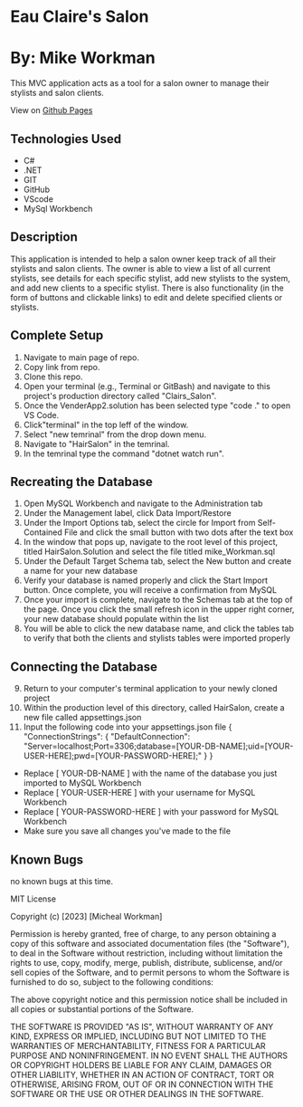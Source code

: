 # Eau Claire's Salon

# By: Mike Workman

This MVC application acts as a tool for a salon owner to manage their stylists and salon clients.

View on [Github Pages](https://https://workmanmcr.github.io/Clairs_Salon/)

## **Technologies Used**

- C#
- .NET
- GIT
- GitHub
- VScode
- MySql Workbench

## **Description**
This application is intended to help a salon owner keep track of all their stylists and salon clients. The owner is able to view a list of all current stylists, see details for each specific stylist, add new stylists to the system, and add new clients to a specific stylist. There is also functionality (in the form of buttons and clickable links) to edit and delete specified clients or stylists.
## **Complete Setup**
 
1. Navigate to main page of repo.
2. Copy link from repo.
3. Clone this repo.
4. Open your terminal (e.g., Terminal or GitBash) and navigate to this project's production directory called "Clairs_Salon".
5. Once the VenderApp2.solution has been selected type "code ." to open VS Code.
6. Click"terminal" in the top leff of the window.
7. Select "new temrinal" from the drop down menu.
8. Navigate to "HairSalon" in the temrinal.
9. In the temrinal type the command "dotnet watch run".

## Recreating the Database
1. Open MySQL Workbench and navigate to the Administration tab
2. Under the Management label, click Data Import/Restore
3. Under the Import Options tab, select the circle for Import from Self-Contained File and click the small button with two dots after the text box
4. In the window that pops up, navigate to the root level of this project, titled HairSalon.Solution and select the file titled mike_Workman.sql
5. Under the Default Target Schema tab, select the New button and create a name for your new database
6. Verify your database is named properly and click the Start Import button. Once complete, you will receive a confirmation from MySQL
7. Once your import is complete, navigate to the Schemas tab at the top of the page. Once you click the small refresh icon in the upper right corner, your new database should populate within the list
8. You will be able to click the new database name, and click the tables tab to verify that both the clients and stylists tables were imported properly
## Connecting the Database
9. Return to your computer's terminal application to your newly cloned project
10. Within the production level of this directory, called HairSalon, create a new file called appsettings.json
11. Input the following code into your appsettings.json file
{ "ConnectionStrings": { "DefaultConnection": "Server=localhost;Port=3306;database=[YOUR-DB-NAME];uid=[YOUR-USER-HERE];pwd=[YOUR-PASSWORD-HERE];" } }

- Replace [ YOUR-DB-NAME ] with the name of the database you just imported to MySQL Workbench
- Replace [ YOUR-USER-HERE ] with your username for MySQL Workbench
- Replace [ YOUR-PASSWORD-HERE ] with your password for MySQL Workbench
- Make sure you save all changes you've made to the file


## **Known Bugs**
no known bugs at this time. 


MIT License

Copyright (c) [2023] [Micheal Workman]

Permission is hereby granted, free of charge, to any person obtaining a copy
of this software and associated documentation files (the "Software"), to deal
in the Software without restriction, including without limitation the rights
to use, copy, modify, merge, publish, distribute, sublicense, and/or sell
copies of the Software, and to permit persons to whom the Software is
furnished to do so, subject to the following conditions:

The above copyright notice and this permission notice shall be included in all
copies or substantial portions of the Software.

THE SOFTWARE IS PROVIDED "AS IS", WITHOUT WARRANTY OF ANY KIND, EXPRESS OR
IMPLIED, INCLUDING BUT NOT LIMITED TO THE WARRANTIES OF MERCHANTABILITY,
FITNESS FOR A PARTICULAR PURPOSE AND NONINFRINGEMENT. IN NO EVENT SHALL THE
AUTHORS OR COPYRIGHT HOLDERS BE LIABLE FOR ANY CLAIM, DAMAGES OR OTHER
LIABILITY, WHETHER IN AN ACTION OF CONTRACT, TORT OR OTHERWISE, ARISING FROM,
OUT OF OR IN CONNECTION WITH THE SOFTWARE OR THE USE OR OTHER DEALINGS IN THE
SOFTWARE.
